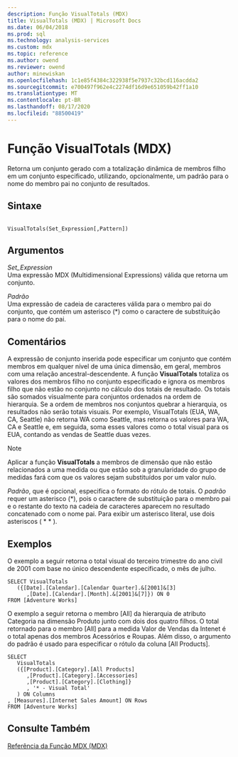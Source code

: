 ```yaml
---
description: Função VisualTotals (MDX)
title: VisualTotals (MDX) | Microsoft Docs
ms.date: 06/04/2018
ms.prod: sql
ms.technology: analysis-services
ms.custom: mdx
ms.topic: reference
ms.author: owend
ms.reviewer: owend
author: minewiskan
ms.openlocfilehash: 1c1e85f4384c322938f5e7937c32bcd116acdda2
ms.sourcegitcommit: e700497f962e4c2274df16d9e651059b42ff1a10
ms.translationtype: MT
ms.contentlocale: pt-BR
ms.lasthandoff: 08/17/2020
ms.locfileid: "88500419"
---
```

# <a name="visualtotals-mdx"></a>Função VisualTotals (MDX)


  Retorna um conjunto gerado com a totalização dinâmica de membros filho em um conjunto especificado, utilizando, opcionalmente, um padrão para o nome do membro pai no conjunto de resultados.  
  
## <a name="syntax"></a>Sintaxe  
  
```  
  
VisualTotals(Set_Expression[,Pattern])  
```  
  
## <a name="arguments"></a>Argumentos  
 *Set_Expression*  
 Uma expressão MDX (Multidimensional Expressions) válida que retorna um conjunto.  
  
 *Padrão*  
 Uma expressão de cadeia de caracteres válida para o membro pai do conjunto, que contém um asterisco (*) como o caractere de substituição para o nome do pai.  
  
## <a name="remarks"></a>Comentários  
 A expressão de conjunto inserida pode especificar um conjunto que contém membros em qualquer nível de uma única dimensão, em geral, membros com uma relação ancestral-descendente. A função **VisualTotals** totaliza os valores dos membros filho no conjunto especificado e ignora os membros filho que não estão no conjunto no cálculo dos totais de resultado. Os totais são somados visualmente para conjuntos ordenados na ordem de hierarquia. Se a ordem de membros nos conjuntos quebrar a hierarquia, os resultados não serão totais visuais. Por exemplo, VisualTotals (EUA, WA, CA, Seattle) não retorna WA como Seattle, mas retorna os valores para WA, CA e Seattle e, em seguida, soma esses valores como o total visual para os EUA, contando as vendas de Seattle duas vezes.  
  
> [!NOTE]  
>  Aplicar a função **VisualTotals** a membros de dimensão que não estão relacionados a uma medida ou que estão sob a granularidade do grupo de medidas fará com que os valores sejam substituídos por um valor nulo.  
  
 *Padrão*, que é opcional, especifica o formato do rótulo de totais. O *padrão* requer um asterisco (*), pois o caractere de substituição para o membro pai e o restante do texto na cadeia de caracteres aparecem no resultado concatenado com o nome pai. Para exibir um asterisco literal, use dois asteriscos ( \* \* ).  
  
## <a name="examples"></a>Exemplos  
 O exemplo a seguir retorna o total visual do terceiro trimestre do ano civil de 2001 com base no único descendente especificado, o mês de julho.  
  
```  
SELECT VisualTotals  
   ({[Date].[Calendar].[Calendar Quarter].&[2001]&[3]  
      ,[Date].[Calendar].[Month].&[2001]&[7]}) ON 0  
FROM [Adventure Works]  
```  
  
 O exemplo a seguir retorna o membro [All] da hierarquia de atributo Categoria na dimensão Produto junto com dois dos quatro filhos. O total retornado para o membro [All] para a medida Valor de Vendas da Intenet é o total apenas dos membros Acessórios e Roupas. Além disso, o argumento do padrão é usado para especificar o rótulo da coluna [All Products].  
  
```  
SELECT  
   VisualTotals  
   ({[Product].[Category].[All Products]  
      ,[Product].[Category].[Accessories]  
      ,[Product].[Category].[Clothing]}  
      , '* - Visual Total'  
   ) ON Columns  
, [Measures].[Internet Sales Amount] ON Rows  
FROM [Adventure Works]  
```  
  
## <a name="see-also"></a>Consulte Também  
 [Referência da Função MDX &#40;MDX&#41;](../mdx/mdx-function-reference-mdx.md)  
  
  
